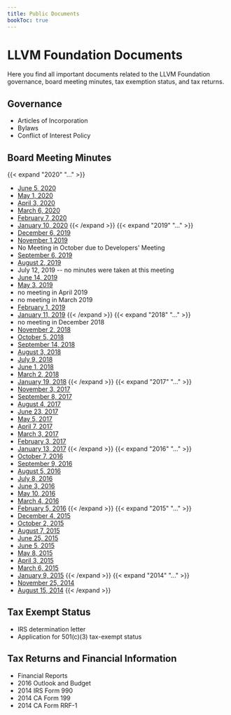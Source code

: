 ```yaml
---
title: Public Documents
bookToc: true
---
```

# LLVM Foundation Documents
Here you find all important documents related to the LLVM Foundation governance, board meeting minutes, tax exemption status, and tax returns.

## Governance
 * Articles of Incorporation
 * Bylaws
 * Conflict of Interest Policy

## Board Meeting Minutes
{{< expand "2020" "..." >}}
 * [June 5, 2020](/documents/minutes/2020-06-05.pdf)
 * [May 1, 2020](/documents/minutes/2020-05-01.pdf)
 * [April 3, 2020](/documents/minutes/2020-04-03.pdf)
 * [March 6, 2020](/documents/minutes/2020-03-06.pdf)
 * [February 7, 2020](/documents/minutes/2020-02-07.pdf)
 * [January 10, 2020](/documents/minutes/2020-01-10-LLVMFoundation-BoardMeetingMinutes.pdf)
{{< /expand >}}
{{< expand "2019" "..." >}}
 * [December 6, 2019](/documents/minutes/2019-12-06-LLVMFoundation-BoardMeetingMinutes.pdf)
 * [November 1,2019](/documents/minutes/2019-11-01-LLVMFoundation-BoardMeetingMinutes.pdf)
 * No Meeting in October due to Developers' Meeting
 * [September 6, 2019](/documents/minutes/2019-09-06-LLVMFoundation-BoardMeetingMinutes.pdf)
 * [August 2, 2019](/documents/minutes/2019-08-02-LLVMFoundation-BoardMeetingMinutes.pdf)
 * July 12, 2019 -- no minutes were taken at this meeting
 * [June 14, 2019](/documents/minutes/2019-06-14.pdf)
 * [May 3, 2019](/documents/minutes/2019-05-03.pdf)
 * no meeting in April 2019
 * no meeting in March 2019
 * [February 1, 2019](/documents/minutes/2019-02-01.pdf)
 * [January 11, 2019](/documents/minutes/2019-01-11.pdf)
{{< /expand >}}
{{< expand "2018" "..." >}}
 * no meeting in December 2018
 * [November 2, 2018](/documents/minutes/2018-11-02.pdf)
 * [October 5, 2018](/documents/minutes/2018-10-05.pdf)
 * [September 14, 2018](/documents/minutes/2018-09-14.pdf)
 * [August 3, 2018](/documents/minutes/2018-08-03.pdf)
 * [July 9, 2018](/documents/minutes/2018-07-09-LLVMFoundationBoardMinutes.pdf)
 * [June 1, 2018](/documents/minutes/2018-06-01-LLVMFoundationBoardMinutes.pdf)
 * [March 2, 2018](/documents/minutes/2018-03-02.pdf)
 * [January 19, 2018](/documents/minutes/2018-01-19.pdf)
{{< /expand >}} 
{{< expand "2017" "..." >}}
 * [November 3, 2017](/documents/minutes/2017-11-03-LLVMFoundationBoardMinutes.pdf)
 * [September 8, 2017](/documents/minutes/2017-09-08.pdf)
 * [August 4, 2017](/documents/minutes/2017-08-04.pdf)
 * [June 23, 2017](/documents/minutes/2017-06-23.pdf)
 * [May 5, 2017](/documents/minutes/2017-05-05.pdf)
 * [April 7, 2017](/documents/minutes/2017-04-07.pdf)
 * [March 3, 2017](/documents/minutes/2017-03-03.pdf)
 * [February 3, 2017](/documents/minutes/2017-02-03.pdf)
 * [January 13, 2017](/documents/minutes/2017-01-13.pdf)
{{< /expand >}}
{{< expand "2016" "..." >}} 
 * [October 7, 2016](/documents/minutes/2016-10-07.pdf)
 * [September 9, 2016](/documents/minutes/2016-09-09.txt)
 * [August 5, 2016](/documents/minutes/2016-08-05.txt)
 * [July 8, 2016](/documents/minutes/2016-07-08.txt)
 * [June 3, 2016](/documents/minutes/2016-06-03.txt)
 * [May 10, 2016](/documents/minutes/2016-05-10.txt)
 * [March 4, 2016](/documents/minutes/2016-03-04.pdf)
 * [February 5, 2016](/documents/minutes/2016-02-05.pdf)
{{< /expand >}}
{{< expand "2015" "..." >}} 
 * [December 4, 2015](/documents/minutes/2015-12-04.pdf)
 * [October 2, 2015](/documents/minutes/2015-10-02.pdf)
 * [August 7, 2015](/documents/minutes/2015-08-07.pdf)
 * [June 25, 2015](/documents/minutes/2015-06-25.pdf)
 * [June 5, 2015](/documents/minutes/2015-06-05.pdf)
 * [May 8, 2015](/documents/minutes/2015-05-08.pdf)
 * [April 3, 2015](/documents/minutes/2015-04-03.pdf)
 * [March 6, 2015](/documents/minutes/2015-03-06.pdf)
 * [January 9, 2015](/documents/minutes/2015-01-09.pdf)
{{< /expand >}}
{{< expand "2014" "..." >}} 
 * [November 25, 2014](/documents/minutes/2014-11-25.pdf)
 * [August 15, 2014](/documents/minutes/2014-08-15.pdf)
{{< /expand >}}

## Tax Exempt Status
 * IRS determination letter
 * Application for 501(c)(3) tax-exempt status

## Tax Returns and Financial Information
 * Financial Reports
 * 2016 Outlook and Budget
 * 2014 IRS Form 990
 * 2014 CA Form 199
 * 2014 CA Form RRF-1

